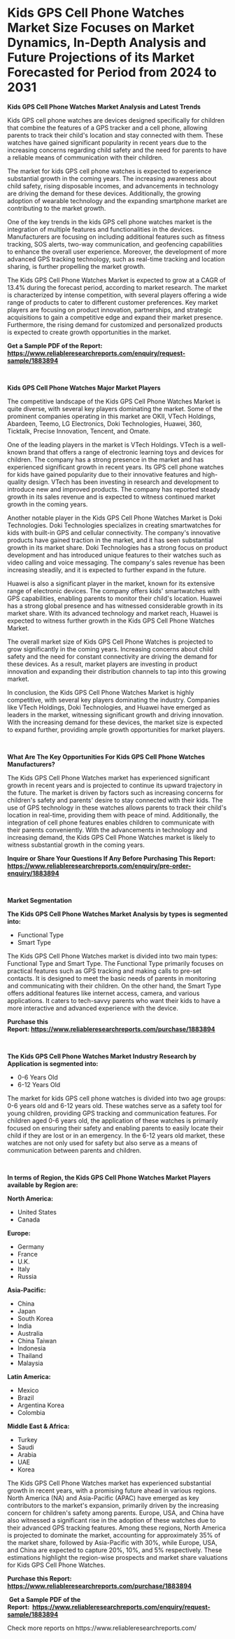 <p><h1>Kids GPS Cell Phone Watches Market Size Focuses on Market Dynamics, In-Depth Analysis and Future Projections of its Market Forecasted for Period from 2024 to 2031</h1></p><p><strong>Kids GPS Cell Phone Watches Market Analysis and Latest Trends</strong></p>
<p><p>Kids GPS cell phone watches are devices designed specifically for children that combine the features of a GPS tracker and a cell phone, allowing parents to track their child's location and stay connected with them. These watches have gained significant popularity in recent years due to the increasing concerns regarding child safety and the need for parents to have a reliable means of communication with their children.</p><p>The market for kids GPS cell phone watches is expected to experience substantial growth in the coming years. The increasing awareness about child safety, rising disposable incomes, and advancements in technology are driving the demand for these devices. Additionally, the growing adoption of wearable technology and the expanding smartphone market are contributing to the market growth. </p><p>One of the key trends in the kids GPS cell phone watches market is the integration of multiple features and functionalities in the devices. Manufacturers are focusing on including additional features such as fitness tracking, SOS alerts, two-way communication, and geofencing capabilities to enhance the overall user experience. Moreover, the development of more advanced GPS tracking technology, such as real-time tracking and location sharing, is further propelling the market growth.</p><p>The Kids GPS Cell Phone Watches Market is expected to grow at a CAGR of 13.4% during the forecast period, according to market research. The market is characterized by intense competition, with several players offering a wide range of products to cater to different customer preferences. Key market players are focusing on product innovation, partnerships, and strategic acquisitions to gain a competitive edge and expand their market presence. Furthermore, the rising demand for customized and personalized products is expected to create growth opportunities in the market.</p></p>
<p><strong>Get a Sample PDF of the Report:&nbsp; <a href="https://www.reliableresearchreports.com/enquiry/request-sample/1883894">https://www.reliableresearchreports.com/enquiry/request-sample/1883894</a></strong></p>
<p>&nbsp;</p>
<p><strong>Kids GPS Cell Phone Watches Major Market Players</strong></p>
<p><p>The competitive landscape of the Kids GPS Cell Phone Watches Market is quite diverse, with several key players dominating the market. Some of the prominent companies operating in this market are OKII, VTech Holdings, Abardeen, Teemo, LG Electronics, Doki Technologies, Huawei, 360, Ticktalk, Precise Innovation, Tencent, and Omate.</p><p>One of the leading players in the market is VTech Holdings. VTech is a well-known brand that offers a range of electronic learning toys and devices for children. The company has a strong presence in the market and has experienced significant growth in recent years. Its GPS cell phone watches for kids have gained popularity due to their innovative features and high-quality design. VTech has been investing in research and development to introduce new and improved products. The company has reported steady growth in its sales revenue and is expected to witness continued market growth in the coming years.</p><p>Another notable player in the Kids GPS Cell Phone Watches Market is Doki Technologies. Doki Technologies specializes in creating smartwatches for kids with built-in GPS and cellular connectivity. The company's innovative products have gained traction in the market, and it has seen substantial growth in its market share. Doki Technologies has a strong focus on product development and has introduced unique features to their watches such as video calling and voice messaging. The company's sales revenue has been increasing steadily, and it is expected to further expand in the future.</p><p>Huawei is also a significant player in the market, known for its extensive range of electronic devices. The company offers kids' smartwatches with GPS capabilities, enabling parents to monitor their child's location. Huawei has a strong global presence and has witnessed considerable growth in its market share. With its advanced technology and market reach, Huawei is expected to witness further growth in the Kids GPS Cell Phone Watches Market.</p><p>The overall market size of Kids GPS Cell Phone Watches is projected to grow significantly in the coming years. Increasing concerns about child safety and the need for constant connectivity are driving the demand for these devices. As a result, market players are investing in product innovation and expanding their distribution channels to tap into this growing market.</p><p>In conclusion, the Kids GPS Cell Phone Watches Market is highly competitive, with several key players dominating the industry. Companies like VTech Holdings, Doki Technologies, and Huawei have emerged as leaders in the market, witnessing significant growth and driving innovation. With the increasing demand for these devices, the market size is expected to expand further, providing ample growth opportunities for market players.</p></p>
<p>&nbsp;</p>
<p><strong>What Are The Key Opportunities For Kids GPS Cell Phone Watches Manufacturers?</strong></p>
<p><p>The Kids GPS Cell Phone Watches market has experienced significant growth in recent years and is projected to continue its upward trajectory in the future. The market is driven by factors such as increasing concerns for children's safety and parents' desire to stay connected with their kids. The use of GPS technology in these watches allows parents to track their child's location in real-time, providing them with peace of mind. Additionally, the integration of cell phone features enables children to communicate with their parents conveniently. With the advancements in technology and increasing demand, the Kids GPS Cell Phone Watches market is likely to witness substantial growth in the coming years.</p></p>
<p><strong>Inquire or Share Your Questions If Any Before Purchasing This Report: <a href="https://www.reliableresearchreports.com/enquiry/pre-order-enquiry/1883894">https://www.reliableresearchreports.com/enquiry/pre-order-enquiry/1883894</a></strong></p>
<p>&nbsp;</p>
<p><strong>Market Segmentation</strong></p>
<p><strong>The Kids GPS Cell Phone Watches Market Analysis by types is segmented into:</strong></p>
<p><ul><li>Functional Type</li><li>Smart Type</li></ul></p>
<p><p>The Kids GPS Cell Phone Watches market is divided into two main types: Functional Type and Smart Type. The Functional Type primarily focuses on practical features such as GPS tracking and making calls to pre-set contacts. It is designed to meet the basic needs of parents in monitoring and communicating with their children. On the other hand, the Smart Type offers additional features like internet access, camera, and various applications. It caters to tech-savvy parents who want their kids to have a more interactive and advanced experience with the device.</p></p>
<p><strong>Purchase this Report:&nbsp;<a href="https://www.reliableresearchreports.com/purchase/1883894">https://www.reliableresearchreports.com/purchase/1883894</a></strong></p>
<p>&nbsp;</p>
<p><strong>The Kids GPS Cell Phone Watches Market Industry Research by Application is segmented into:</strong></p>
<p><ul><li>0-6 Years Old</li><li>6-12 Years Old</li></ul></p>
<p><p>The market for kids GPS cell phone watches is divided into two age groups: 0-6 years old and 6-12 years old. These watches serve as a safety tool for young children, providing GPS tracking and communication features. For children aged 0-6 years old, the application of these watches is primarily focused on ensuring their safety and enabling parents to easily locate their child if they are lost or in an emergency. In the 6-12 years old market, these watches are not only used for safety but also serve as a means of communication between parents and children.</p></p>
<p>&nbsp;</p>
<p><strong>In terms of Region, the Kids GPS Cell Phone Watches Market Players available by Region are:</strong></p>
<p>
    <p> <strong> North America: </strong>
        <ul>
            <li>United States</li>
            <li>Canada</li>
        </ul>
        </p> 
    <p> <strong> Europe: </strong>
        <ul>
            <li>Germany</li>
            <li>France</li>
            <li>U.K.</li>
            <li>Italy</li>
            <li>Russia</li>
        </ul>
        </p> 
    <p> <strong> Asia-Pacific: </strong>
        <ul>
            <li>China</li>
            <li>Japan</li>
            <li>South Korea</li>
            <li>India</li>
            <li>Australia</li>
            <li>China Taiwan</li>
            <li>Indonesia</li>
            <li>Thailand</li>
            <li>Malaysia</li>
        </ul>
        </p> 
    <p> <strong> Latin America: </strong>
        <ul>
            <li>Mexico</li>
            <li>Brazil</li>
            <li>Argentina Korea</li>
            <li>Colombia</li>
        </ul>
        </p> 
    <p> <strong> Middle East & Africa: </strong>
        <ul>
            <li>Turkey</li>
            <li>Saudi</li>
            <li>Arabia</li>
            <li>UAE</li>
            <li>Korea</li>
        </ul>
    </p>
    </p>
<p><p>The Kids GPS Cell Phone Watches market has experienced substantial growth in recent years, with a promising future ahead in various regions. North America (NA) and Asia-Pacific (APAC) have emerged as key contributors to the market's expansion, primarily driven by the increasing concern for children's safety among parents. Europe, USA, and China have also witnessed a significant rise in the adoption of these watches due to their advanced GPS tracking features. Among these regions, North America is projected to dominate the market, accounting for approximately 35% of the market share, followed by Asia-Pacific with 30%, while Europe, USA, and China are expected to capture 20%, 10%, and 5% respectively. These estimations highlight the region-wise prospects and market share valuations for Kids GPS Cell Phone Watches.</p></p>
<p><strong>Purchase this Report: <a href="https://www.reliableresearchreports.com/purchase/1883894">https://www.reliableresearchreports.com/purchase/1883894</a></strong></p>
<p>&nbsp;<strong>Get a Sample PDF of the Report:&nbsp;&nbsp;<a href="https://www.reliableresearchreports.com/enquiry/request-sample/1883894">https://www.reliableresearchreports.com/enquiry/request-sample/1883894</a></strong></p>
<p><strong></strong></p>
<p>Check more reports on https://www.reliableresearchreports.com/</p>